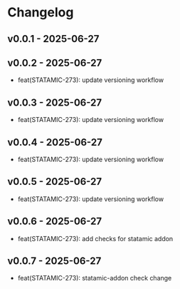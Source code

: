 # Changelog

## v0.0.1 - 2025-06-27

## v0.0.2 - 2025-06-27
- feat(STATAMIC-273): update versioning workflow

## v0.0.3 - 2025-06-27
- feat(STATAMIC-273): update versioning workflow

## v0.0.4 - 2025-06-27
- feat(STATAMIC-273): update versioning workflow

## v0.0.5 - 2025-06-27
- feat(STATAMIC-273): update versioning workflow

## v0.0.6 - 2025-06-27
- feat(STATAMIC-273): add checks for statamic addon

## v0.0.7 - 2025-06-27
- feat(STATAMIC-273): statamic-addon check change

